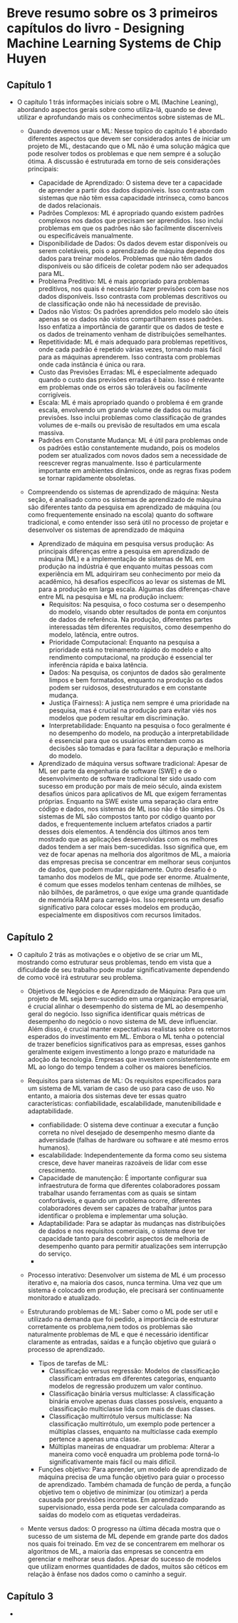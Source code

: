 # Breve resumo sobre os 3 primeiros capítulos do livro - Designing Machine Learning Systems de Chip Huyen

## Capítulo 1

- O capítulo 1 trás informações iniciais sobre o ML (Machine Leaning), abordando aspectos gerais sobre como utiliza-lá, quando se deve utilizar e aprofundando mais os conhecimentos sobre sistemas de ML.
  
  - Quando devemos usar o ML:
Nesse topíco do capitulo 1 é abordado diferentes aspectos que devem ser considerados antes de iniciar um projeto de ML, destacando que o ML não é uma solução mágica que pode resolver todos os problemas e que nem sempre é a solução ótima. A discussão é estruturada em torno de seis considerações principais:
     - Capacidade de Aprendizado:
  O sistema deve ter a capacidade de aprender a partir dos dados disponíveis. Isso contrasta com sistemas que não têm essa capacidade intrínseca, como bancos de dados relacionais.
     - Padrões Complexos:
  ML é apropriado quando existem padrões complexos nos dados que precisam ser aprendidos. Isso inclui problemas em que os padrões não são facilmente discerníveis ou especificáveis manualmente.
     - Disponibilidade de Dados:
  Os dados devem estar disponíveis ou serem coletáveis, pois o aprendizado de máquina depende dos dados para treinar modelos. Problemas que não têm dados disponíveis ou são difíceis de coletar podem não ser adequados para ML.
     - Problema Preditivo:
  ML é mais apropriado para problemas preditivos, nos quais é necessário fazer previsões com base nos dados disponíveis. Isso contrasta com problemas descritivos ou de classificação onde não há necessidade de previsão.
     - Dados não Vistos:
  Os padrões aprendidos pelo modelo são úteis apenas se os dados não vistos compartilharem esses padrões. Isso enfatiza a importância de garantir que os dados de teste e os dados de treinamento venham de distribuições semelhantes.
     - Repetitividade:
  ML é mais adequado para problemas repetitivos, onde cada padrão é repetido várias vezes, tornando mais fácil para as máquinas aprenderem. Isso contrasta com problemas onde cada instância é única ou rara.
     - Custo das Previsões Erradas:
  ML é especialmente adequado quando o custo das previsões erradas é baixo. Isso é relevante em problemas onde os erros são toleráveis ou facilmente corrigíveis.
     - Escala:
  ML é mais apropriado quando o problema é em grande escala, envolvendo um grande volume de dados ou muitas previsões. Isso inclui problemas como classificação de grandes volumes de e-mails ou previsão de resultados em uma escala massiva.
     - Padrões em Constante Mudança:
  ML é útil para problemas onde os padrões estão constantemente mudando, pois os modelos podem ser atualizados com novos dados sem a necessidade de reescrever regras manualmente. Isso é particularmente importante em ambientes dinâmicos, onde as regras fixas podem se tornar rapidamente obsoletas.

  - Compreendendo os sistemas de aprendizado de máquina:
Nesta seção, é analisado como os sistemas de aprendizado de máquina são diferentes tanto da pesquisa em aprendizado de máquina (ou como frequentemente ensinado na escola) quanto do software tradicional, e como entender isso será útil no processo de projetar e desenvolver os sistemas de aprendizado de máquina
     - Aprendizado de máquina em pesquisa versus produção:
As principais diferenças entre a pesquisa em aprendizado de máquina (ML) e a implementação de sistemas de ML em produção na indústria é que enquanto muitas pessoas com experiência em ML adquiriram seu conhecimento por meio da acadêmico, há desafios específicos ao levar os sistemas de ML para a produção em larga escala. Algumas das diferenças-chave entre ML na pesquisa e ML na produção incluem:
        - Requisitos:
  Na pesquisa, o foco costuma ser o desempenho do modelo, visando obter resultados de ponta em conjuntos de dados de referência. Na produção, diferentes partes interessadas têm diferentes requisitos, como desempenho do modelo, latência, entre outros.
        - Prioridade Computacional:
  Enquanto na pesquisa a prioridade está no treinamento rápido do modelo e alto rendimento computacional, na produção é essencial ter inferência rápida e baixa latência.
        - Dados:
  Na pesquisa, os conjuntos de dados são geralmente limpos e bem formatados, enquanto na produção os dados podem ser ruidosos, desestruturados e em constante mudança.
        - Justiça (Fairness):
  A justiça nem sempre é uma prioridade na pesquisa, mas é crucial na produção para evitar viés nos modelos que podem resultar em discriminação.
        - Interpretabilidade:
  Enquanto na pesquisa o foco geralmente é no desempenho do modelo, na produção a interpretabilidade é essencial para que os usuários entendam como as decisões são tomadas e para facilitar a depuração e melhoria do modelo.
      - Aprendizado de máquina versus software tradicional:
  Apesar de ML ser parte da engenharia de software (SWE) e de o desenvolvimento de software tradicional ter sido usado com sucesso em produção por mais de meio século, ainda existem desafios únicos para aplicativos de ML que exigem ferramentas próprias. Enquanto na SWE existe uma separação clara entre código e dados, nos sistemas de ML isso não é tão simples. Os sistemas de ML são compostos tanto por código quanto por dados, e frequentemente incluem artefatos criados a partir desses dois elementos. A tendência dos últimos anos tem mostrado que as aplicações desenvolvidas com os melhores dados tendem a ser mais bem-sucedidas. Isso significa que, em vez de focar apenas na melhoria dos algoritmos de ML, a maioria das empresas precisa se concentrar em melhorar seus conjuntos de dados, que podem mudar rapidamente. Outro desafio é o tamanho dos modelos de ML, que pode ser enorme. Atualmente, é comum que esses modelos tenham centenas de milhões, se não bilhões, de parâmetros, o que exige uma grande quantidade de memória RAM para carregá-los. Isso representa um desafio significativo para colocar esses modelos em produção, especialmente em dispositivos com recursos limitados.

## Capítulo 2 

- O capítulo 2 trás as motivações e o objetivo de se criar um ML, mostrando como estruturar seus problemas, tendo em vista que a dificuldade de seu trabalho pode mudar significativamente dependendo de como você irá estruturar seu problema.

  - Objetivos de Negócios e de Aprendizado de Máquina:
Para que um projeto de ML seja bem-sucedido em uma organização empresarial, é crucial alinhar o desempenho do sistema de ML ao desempenho geral do negócio. Isso significa identificar quais métricas de desempenho do negócio o novo sistema de ML deve influenciar. Além disso, é crucial manter expectativas realistas sobre os retornos esperados do investimento em ML. Embora o ML tenha o potencial de trazer benefícios significativos para as empresas, esses ganhos geralmente exigem investimento a longo prazo e maturidade na adoção da tecnologia. Empresas que investem consistentemente em ML ao longo do tempo tendem a colher os maiores benefícios.

  - Requisitos para sistemas de ML:
Os requisitos especificados para um sistema de ML variam de caso de uso para caso de uso. No entanto, a maioria dos sistemas deve ter essas quatro características: confiabilidade, escalabilidade, manutenibilidade e adaptabilidade.
    - confiabilidade: O sistema deve continuar a executar a função correta no nível desejado de desempenho mesmo diante da adversidade (falhas de hardware ou software e até mesmo erros humanos).
    - escalabilidade: Independentemente da forma como seu sistema cresce, deve haver maneiras razoáveis de lidar com esse crescimento.
    - Capacidade de manutenção: É importante configurar sua infraestrutura de forma que diferentes colaboradores possam trabalhar usando ferramentas com as quais se sintam confortáveis, e quando um problema ocorre, diferentes colaboradores devem ser capazes de trabalhar juntos para identificar o problema e implementar uma solução.
    - Adaptabilidade: Para se adaptar às mudanças nas distribuições de dados e nos requisitos comerciais, o sistema deve ter capacidade tanto para descobrir aspectos de melhoria de desempenho quanto para permitir atualizações sem interrupção do serviço.
    - 
  - Processo interativo:
Desenvolver um sistema de ML é um processo iterativo e, na maioria dos casos, nunca termina. Uma vez que um sistema é colocado em produção, ele precisará ser continuamente monitorado e atualizado.

  - Estruturando problemas de ML:
Saber como o ML pode ser util e utilizado na demanda que foi pedido, a importância de estruturar corretamente os problema,nem todos os problemas são naturalmente problemas de ML e que é necessário identificar claramente as entradas, saídas e a função objetivo que guiará o processo de aprendizado.
    - Tipos de tarefas de ML:
      - Classificação versus regressão: Modelos de classificação classificam entradas em diferentes categorias, enquanto modelos de regressão produzem um valor contínuo.
      - Classificação binária versus multiclasse: A classificação binária envolve apenas duas classes possíveis, enquanto a classificação multiclasse lida com mais de duas classes.
      - Classificação multirrótulo versus multiclasse: Na classificação multirrótulo, um exemplo pode pertencer a múltiplas classes, enquanto na multiclasse cada exemplo pertence a apenas uma classe.
      - Múltiplas maneiras de enquadrar um problema: Alterar a maneira como você enquadra um problema pode torná-lo significativamente mais fácil ou mais difícil.
    - Funções objetivo: Para aprender, um modelo de aprendizado de máquina precisa de uma função objetivo para guiar o processo de aprendizado. Também chamada de função de perda, a função objetivo tem o objetivo de minimizar (ou otimizar) a perda causada por previsões incorretas. Em aprendizado supervisionado, essa perda pode ser calculada comparando as saídas do modelo com as etiquetas verdadeiras.
  - Mente versus dados: O progresso na última década mostra que o sucesso de um sistema de ML depende em grande parte dos dados nos quais foi treinado. Em vez de se concentrarem em melhorar os algoritmos de ML, a maioria das empresas se concentra em gerenciar e melhorar seus dados. Apesar do sucesso de modelos que utilizam enormes quantidades de dados, muitos são céticos em relação à ênfase nos dados como o caminho a seguir.

## Capítulo 3 

- 


       
      
    
